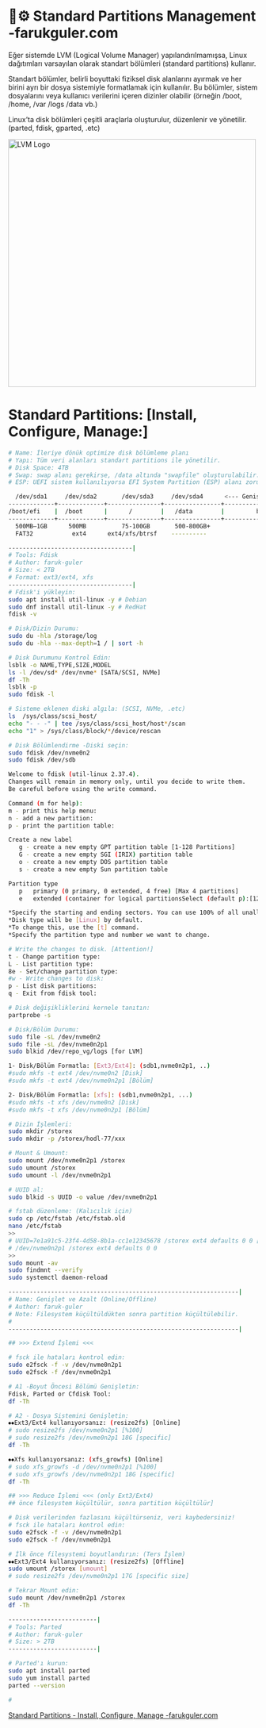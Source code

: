 
# 💾⚙️ Standard Partitions Management -farukguler.com

Eğer sistemde LVM (Logical Volume Manager) yapılandırılmamışsa, Linux dağıtımları varsayılan olarak standart bölümleri (standard partitions) kullanır.

Standart bölümler, belirli boyuttaki fiziksel disk alanlarını ayırmak ve her birini ayrı bir dosya sistemiyle formatlamak için kullanılır.
Bu bölümler, sistem dosyalarını veya kullanıcı verilerini içeren dizinler olabilir (örneğin /boot, /home, /var /logs /data vb.)

Linux’ta disk bölümleri çeşitli araçlarla oluşturulur, düzenlenir ve yönetilir. (parted, fdisk, gparted, .etc)

<p align="left">
  <img src="https://farukguler.com/assets/post_images/disk-lnx.jpg" alt="LVM Logo" width="500"/>
</p>


# Standard Partitions: [Install, Configure, Manage:]

```sh
# Name: İleriye dönük optimize disk bölümleme planı
# Yapı: Tüm veri alanları standart partitions ile yönetilir.
# Disk Space: 4TB
# Swap: swap alanı gerekirse, /data altında "swapfile" oluşturulabilir.
# ESP: UEFI sistem kullanılıyorsa EFI System Partition (ESP) alanı zorunludur.

  /dev/sda1     /dev/sda2       /dev/sda3     /dev/sda4      <--- Genişletilebilir --->
-------------+-------------+---------------+----------------+----------------------------+
/boot/efi    |  /boot      |      /        |   /data        |         boş alan           |
-------------+-------------+---------------+----------------+----------------------------+
  500MB–1GB      500MB          75-100GB       500-800GB+
  FAT32           ext4      ext4/xfs/btrsf    ----------
```

```sh
-----------------------------------|
# Tools: Fdisk
# Author: faruk-guler
# Size: < 2TB
# Format: ext3/ext4, xfs
-----------------------------------|
# Fdisk'i yükleyin:
sudo apt install util-linux -y # Debian
sudo dnf install util-linux -y # RedHat
fdisk -v

# Disk/Dizin Durumu:
sudo du -hla /storage/log
sudo du -hla --max-depth=1 / | sort -h

# Disk Durumunu Kontrol Edin:
lsblk -o NAME,TYPE,SIZE,MODEL
ls -l /dev/sd* /dev/nvme* [SATA/SCSI, NVMe]
df -Th
lsblk -p
sudo fdisk -l

# Sisteme eklenen diski algıla: (SCSI, NVMe, .etc)
ls  /sys/class/scsi_host/
echo "- - -" | tee /sys/class/scsi_host/host*/scan
echo "1" > /sys/class/block/*/device/rescan

# Disk Bölümlendirme -Diski seçin:
sudo fdisk /dev/nvme0n2
sudo fdisk /dev/sdb

Welcome to fdisk (util-linux 2.37.4).
Changes will remain in memory only, until you decide to write them.
Be careful before using the write command.

Command (m for help):
m - print this help menu:
n - add a new partition:
p - print the partition table:

Create a new label
   g - create a new empty GPT partition table [1-128 Partitions]
   G - create a new empty SGI (IRIX) partition table
   o - create a new empty DOS partition table
   s - create a new empty Sun partition table

Partition type
   p   primary (0 primary, 0 extended, 4 free) [Max 4 partitions]
   e   extended (container for logical partitionsSelect (default p):[128 partitions]

*Specify the starting and ending sectors. You can use 100% of all unallocated space.
*Disk type will be [Linux] by default.
*To change this, use the [t] command.
*Specify the partition type and number we want to change.

# Write the changes to disk. [Attention!]
t - Change partition type:
L - List partition type:
8e - Set/change partition type:
#w - Write changes to disk:
p - List disk partitions:
q - Exit from fdisk tool:

# Disk değişikliklerini kernele tanıtın:
partprobe -s

# Disk/Bölüm Durumu:
sudo file -sL /dev/nvme0n2
sudo file -sL /dev/nvme0n2p1
sudo blkid /dev/repo_vg/logs [for LVM]

1- Disk/Bölüm Formatla: [Ext3/Ext4]: (sdb1,nvme0n2p1, ..)
#sudo mkfs -t ext4 /dev/nvme0n2 [Disk]
#sudo mkfs -t ext4 /dev/nvme0n2p1 [Bölüm]

2- Disk/Bölüm Formatla: [xfs]: (sdb1,nvme0n2p1, ...)
#sudo mkfs -t xfs /dev/nvme0n2 [Disk]
#sudo mkfs -t xfs /dev/nvme0n2p1 [Bölüm]

# Dizin İşlemleri:
sudo mkdir /storex
sudo mkdir -p /storex/hodl-77/xxx

# Mount & Umount:
sudo mount /dev/nvme0n2p1 /storex
sudo umount /storex
sudo umount -l /dev/nvme0n2p1

# UUID al:
sudo blkid -s UUID -o value /dev/nvme0n2p1

# fstab düzenleme: (Kalıcılık için)
sudo cp /etc/fstab /etc/fstab.old
nano /etc/fstab
>>
# UUID=7e1a91c5-23f4-4d58-8b1a-cc1e12345678 /storex ext4 defaults 0 0 [recommended]
# /dev/nvme0n2p1 /storex ext4 defaults 0 0
>>
sudo mount -av
sudo findmnt --verify
sudo systemctl daemon-reload

-----------------------------------------------------------------|
# Name: Genişlet ve Azalt (Online/Offline)
# Author: faruk-guler
# Note: Filesystem küçültüldükten sonra partition küçültülebilir.
# 
-----------------------------------------------------------------|

## >>> Extend İşlemi <<<

# fsck ile hataları kontrol edin:
sudo e2fsck -f -v /dev/nvme0n2p1
sudo e2fsck -f /dev/nvme0n2p1

# A1 -Boyut Öncesi Bölümü Genişletin:
Fdisk, Parted or Cfdisk Tool:
df -Th

# A2 - Dosya Sistemini Genişletin:
⦁⦁Ext3/Ext4 kullanıyorsanız: (resize2fs) [Online]
# sudo resize2fs /dev/nvme0n2p1 [%100]
# sudo resize2fs /dev/nvme0n2p1 18G [specific]
df -Th

⦁⦁Xfs kullanıyorsanız: (xfs_growfs) [Online]
# sudo xfs_growfs -d /dev/nvme0n2p1 [%100]
# sudo xfs_growfs /dev/nvme0n2p1 18G [specific]
df -Th

## >>> Reduce İşlemi <<< (only Ext3/Ext4)
## önce filesystem küçültülür, sonra partition küçültülür]

# Disk verilerinden fazlasını küçültürseniz, veri kaybedersiniz!
# fsck ile hataları kontrol edin:
sudo e2fsck -f -v /dev/nvme0n2p1
sudo e2fsck -f /dev/nvme0n2p1

# İlk önce filesystemi boyutlandırın: (Ters İşlem)
⦁⦁Ext3/Ext4 kullanıyorsanız: (resize2fs) [Offline]
sudo umount /storex [umount]
# sudo resize2fs /dev/nvme0n2p1 17G [specific size]

# Tekrar Mount edin:
sudo mount /dev/nvme0n2p1 /storex
df -Th

```
```sh
-------------------------|
# Tools: Parted
# Author: faruk-guler
# Size: > 2TB
-------------------------|

# Parted'ı kurun:
sudo apt install parted
sudo yum install parted
parted --version

# 

```

[Standard Partitions - Install, Configure, Manage -farukguler.com](https://farukguler.com/posts/standard-partitions-install-configure-manage/)
